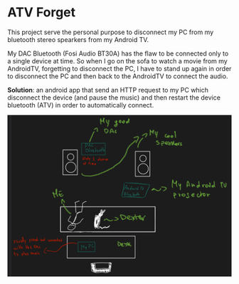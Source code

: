# ATV Forget

This project serve the personal purpose to disconnect my PC from my bluetooth stereo spearkers from my Android TV.


My DAC Bluetooth (Fosi Audio BT30A) has the flaw to be connected only to a single device at time.
So when I go on the sofa to watch a movie from my AndroidTV, forgetting to disconnect the PC, I have to stand up again in order to disconnect the PC and then back to the AndroidTV to connect the audio.


**Solution**: an android app that send an HTTP request to my PC which disconnect the device (and pause the music) and then restart the device bluetooth (ATV) in order to automatically connect.

![img](./docs/setup.jpg)
